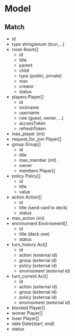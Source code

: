 # Model


## Match

* id
* type              string/enum {trun,...}
* room              Room[]
    * id
    * title
    * parent
    * child
    * type {public, private}
    * max
    * creator
    * status
* players           Player[]
    * id
    * nickname
    * username
    * role (guest, owner, ...)
    * accessToken
    * refreshToken
* max_player {int}
* request_for_join  Player[]
* group             Group[]
    * id
    * title
    * max_member {int}
    * owner
    * members       Player[]
* policy            Policy[]
    * id
    * title
    * value
* action            Action[]
    * id
    * title (send card to deck)
    * status
* max_action {int}
* envirnoment       Envirnoment[]
    * id
    * title (deck one)
    * status
* turn_history      Act[]
    * id
    * action (external id)
    * group  (external id)
    * policy (external id)
    * envirnoment (external id)
* turn_current      Act[]
    * id
    * action (external id)
    * group  (external id)
    * policy (external id)
    * envirnoment (external id)
* blocked       Player[]
* winner        Player[]
* loser         Player[]
* date          Date{start, end}
* status

